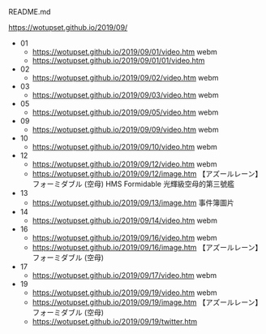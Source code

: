 README.md

https://wotupset.github.io/2019/09/

+ 01
  + https://wotupset.github.io/2019/09/01/video.htm webm
  + https://wotupset.github.io/2019/09/01/01/video.htm 
+ 02
  + https://wotupset.github.io/2019/09/02/video.htm webm
+ 03
  + https://wotupset.github.io/2019/09/03/video.htm webm
+ 05
  + https://wotupset.github.io/2019/09/05/video.htm webm
+ 09
  + https://wotupset.github.io/2019/09/09/video.htm webm
+ 10
  + https://wotupset.github.io/2019/09/10/video.htm webm
+ 12
  + https://wotupset.github.io/2019/09/12/video.htm webm
  + https://wotupset.github.io/2019/09/12/image.htm 
【アズールレーン】フォーミダブル (空母)
HMS Formidable
光輝級空母的第三號艦
+ 13
  + https://wotupset.github.io/2019/09/13/image.htm 
事件簿圖片 
+ 14
  + https://wotupset.github.io/2019/09/14/video.htm webm
+ 16
  + https://wotupset.github.io/2019/09/16/video.htm webm
  + https://wotupset.github.io/2019/09/16/image.htm 
【アズールレーン】フォーミダブル (空母)
+ 17
  + https://wotupset.github.io/2019/09/17/video.htm webm
+ 19
  + https://wotupset.github.io/2019/09/19/video.htm webm
  + https://wotupset.github.io/2019/09/19/image.htm 
【アズールレーン】フォーミダブル (空母)
  + https://wotupset.github.io/2019/09/19/twitter.htm  
